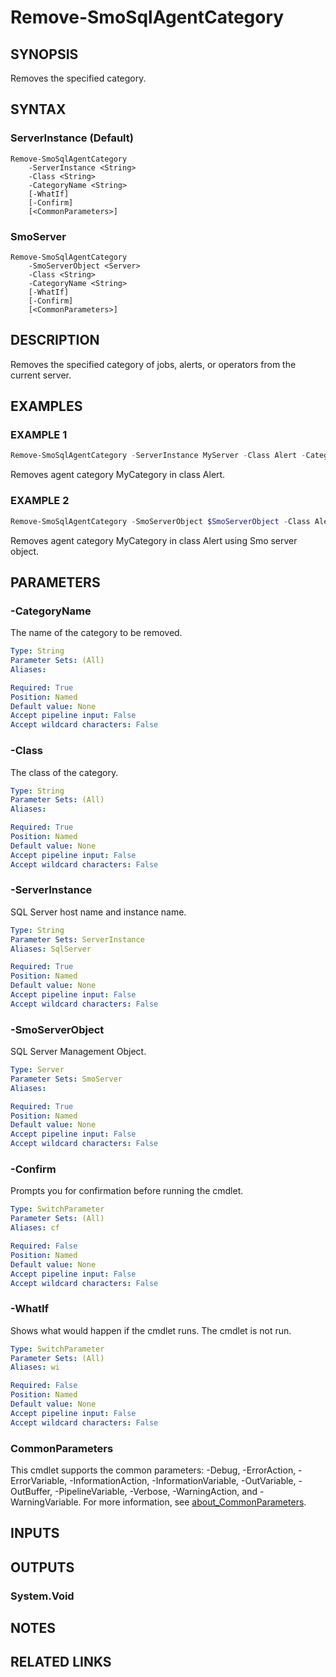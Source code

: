 ﻿---
external help file: SQLServerAgentTools-help.xml
Module Name: SQLServerAgentTools
online version:
schema: 2.0.0
---

# Remove-SmoSqlAgentCategory

## SYNOPSIS
Removes the specified category.

## SYNTAX

### ServerInstance (Default)
```
Remove-SmoSqlAgentCategory
	-ServerInstance <String>
	-Class <String>
	-CategoryName <String>
	[-WhatIf]
	[-Confirm]
	[<CommonParameters>]
```

### SmoServer
```
Remove-SmoSqlAgentCategory
	-SmoServerObject <Server>
	-Class <String>
	-CategoryName <String>
	[-WhatIf]
	[-Confirm]
	[<CommonParameters>]
```

## DESCRIPTION
Removes the specified category of jobs, alerts, or operators from the current server.

## EXAMPLES

### EXAMPLE 1
```powershell
Remove-SmoSqlAgentCategory -ServerInstance MyServer -Class Alert -CategoryName MyCategory
```

Removes agent category MyCategory in class Alert.

### EXAMPLE 2
```powershell
Remove-SmoSqlAgentCategory -SmoServerObject $SmoServerObject -Class Alert -CategoryName MyCategory
```

Removes agent category MyCategory in class Alert using Smo server object.

## PARAMETERS

### -CategoryName
The name of the category to be removed.

```yaml
Type: String
Parameter Sets: (All)
Aliases:

Required: True
Position: Named
Default value: None
Accept pipeline input: False
Accept wildcard characters: False
```

### -Class
The class of the category.

```yaml
Type: String
Parameter Sets: (All)
Aliases:

Required: True
Position: Named
Default value: None
Accept pipeline input: False
Accept wildcard characters: False
```

### -ServerInstance
SQL Server host name and instance name.

```yaml
Type: String
Parameter Sets: ServerInstance
Aliases: SqlServer

Required: True
Position: Named
Default value: None
Accept pipeline input: False
Accept wildcard characters: False
```

### -SmoServerObject
SQL Server Management Object.

```yaml
Type: Server
Parameter Sets: SmoServer
Aliases:

Required: True
Position: Named
Default value: None
Accept pipeline input: False
Accept wildcard characters: False
```

### -Confirm
Prompts you for confirmation before running the cmdlet.

```yaml
Type: SwitchParameter
Parameter Sets: (All)
Aliases: cf

Required: False
Position: Named
Default value: None
Accept pipeline input: False
Accept wildcard characters: False
```

### -WhatIf
Shows what would happen if the cmdlet runs.
The cmdlet is not run.

```yaml
Type: SwitchParameter
Parameter Sets: (All)
Aliases: wi

Required: False
Position: Named
Default value: None
Accept pipeline input: False
Accept wildcard characters: False
```

### CommonParameters
This cmdlet supports the common parameters: -Debug, -ErrorAction, -ErrorVariable, -InformationAction, -InformationVariable, -OutVariable, -OutBuffer, -PipelineVariable, -Verbose, -WarningAction, and -WarningVariable. For more information, see [about_CommonParameters](http://go.microsoft.com/fwlink/?LinkID=113216).

## INPUTS

## OUTPUTS

### System.Void

## NOTES

## RELATED LINKS
